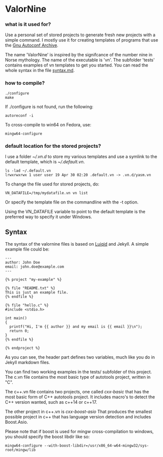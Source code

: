 # ValorNine

### what is it used for?

Use a personal set of stored projects to generate fresh new projects with a simple command. I mostly
use it for creating templates of programs that use the [Gnu Autoconf Archive](https://www.gnu.org/software/autoconf-archive/index.html).

The name 'ValorNine' is inspired by the signifcance of the number nine in Norse mythology. The name of the executable is 'vn'. The subfolder 'tests' contains examples of vn templates to get you started. You can read the whole syntax in the file [syntax.md](https://github.com/opalraava/valornine/blob/master/syntax.md).

### how to compile?
```
./configure
make
```
If ./configure is not found, run the following:
```
autoreconf -i
```
To cross-compile to win64 on Fedora, use:
```
mingw64-configure
```
### default location for the stored projects?
I use a folder *~/.vn.d* to store my various templates and use a symlink to the default template, which is *~/.default.vn*.
```
ls -lad ~/.default.vn
lrwxrwxrwx 1 user user 19 Apr 30 02:20 .default.vn -> .vn.d/yasm.vn

```
To change the file used for stored projects, do:
```
VN_DATAFILE=/tmp/mydatafile.vn vn list
```
Or specify the template file on the commandline with the -t option.

Using the VN_DATAFILE variable to point to the default template is the preferred way to specify it under Windows.

## Syntax
The syntax of the valornine files is based on [Luiqid](https://shopify.github.io/liquid/) and Jekyll.
A simple example file could be:
```
---
author: John Doe
email: john.doe@example.com
---

{% project "my-example" %}

{% file "README.txt" %}
This is just an example file.
{% endfile %}

{% file "hello.c" %}
#include <stdio.h>

int main()
{
  printf("Hi, I'm {{ author }} and my email is {{ email }}\n");
  return 0;
}
{% endfile %}

{% endproject %}
```
As you can see, the header part defines two variables, much like you do in Jekyll markdown files.

You can find two working examples in the tests/ subfolder of this project. The c.vn file contains the most basic type of autotools project, written in "C".

The c++.vn file contains two projects, one called *cxx-basic* that has the most basic form of C++ autotools project. It includes macro's to detect the C++ version wanted, such as c++14 or c++17.

The other project in c++.vn is *cxx-boost-asio* That produces the smallest possible project in c++ that has language version detection and includes Boost.Asio.

Please note that if boost is used for mingw cross-compilation to windows, you should specify the boost libdir like so:
```
mingw64-configure --with-boost-libdir=/usr/x86_64-w64-mingw32/sys-root/mingw/lib
```
